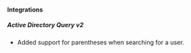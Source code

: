 
#### Integrations
##### Active Directory Query v2
- Added support for parentheses when searching for a user.
